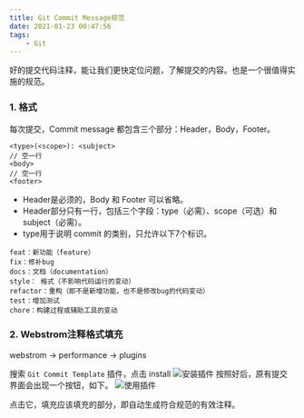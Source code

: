 ```yaml
---
title: Git Commit Message规范
date: 2021-01-23 00:47:56
tags:
    - Git
---
```


好的提交代码注释，能让我们更快定位问题，了解提交的内容。也是一个很值得实施的规范。

### 1. 格式

每次提交，Commit message 都包含三个部分：Header，Body，Footer。

```
<type>(<scope>): <subject>
// 空一行
<body>
// 空一行
<footer>
```

* Header是必须的，Body 和 Footer 可以省略。
* Header部分只有一行，包括三个字段：type（必需）、scope（可选）和subject（必需）。
* type用于说明 commit 的类别，只允许以下7个标识。

```
feat：新功能（feature）
fix：修补bug
docs：文档（documentation）
style： 格式（不影响代码运行的变动）
refactor：重构（即不是新增功能，也不是修改bug的代码变动）
test：增加测试
chore：构建过程或辅助工具的变动
```

### 2. Webstrom注释格式填充

webstrom -> performance -> plugins

搜索 `Git Commit Template` 插件，点击 install
![安装插件](./install.jpg)
按照好后，原有提交界面会出现一个按钮，如下。
![使用插件](./use.jpg)

点击它，填充应该填充的部分，即自动生成符合规范的有效注释。

